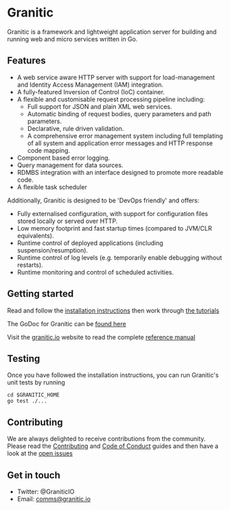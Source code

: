# Granitic

Granitic is a framework and lightweight application server for building and running web and micro services written in Go.

## Features

* A web service aware HTTP server with support for load-management and Identity Access Management (IAM) integration.
* A fully-featured Inversion of Control (IoC) container.
* A flexible and customisable request processing pipeline including:
    * Full support for JSON and plain XML web services.
    * Automatic binding of request bodies, query parameters and path parameters.
    * Declarative, rule driven validation.
    * A comprehensive error management system including full templating of all system and application error messages and
    HTTP response code mapping.
* Component based error logging.
* Query management for data sources.
* RDMBS integration with an interface designed to promote more readable code.
* A flexible task scheduler


Additionally, Granitic is designed to be 'DevOps friendly' and offers:

* Fully externalised configuration, with support for configuration files stored locally or served over HTTP.
* Low memory footprint and fast startup times (compared to JVM/CLR equivalents).
* Runtime control of deployed applications (including suspension/resumption).
* Runtime control of log levels (e.g. temporarily enable debugging without restarts).
* Runtime monitoring and control of scheduled activities.

## Getting started

Read and follow the [installation instructions](https://github.com/graniticio/granitic/v2/blob/master/doc/installation.md)
then work through [the tutorials](https://github.com/graniticio/granitic/v2/tree/master/doc/tutorial)

The GoDoc for Granitic can be [found here](https://godoc.org/github.com/graniticio/granitic/v2)

Visit the [granitic.io](https://granitic.io) website to read the complete [reference manual](https://granitic.io/ref)

## Testing

Once you have followed the installation instructions, you can run Granitic's unit tests by running

```
cd $GRANITIC_HOME
go test ./...
```
## Contributing

We are always delighted to receive contributions from the community. Please read the 
[Contributing](CONTRIBUTING.md) and [Code of Conduct](CODE_OF_CONDUCT.md) guides and
then have a look at the [open issues](https://github.com/graniticio/granitic/issues)

## Get in touch

 * Twitter: @GraniticIO
 * Email: comms@granitic.io